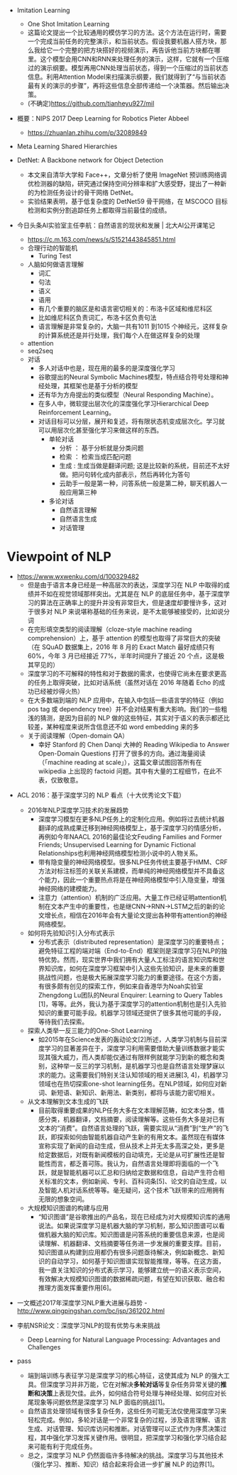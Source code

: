 
- Imitation Learning
	- One Shot Imitation Learning
   	- 这篇论文提出一个比较通用的模仿学习的方法。这个方法在运行时，需要一个完成当前任务的完整演示，和当前状态。假设我要机器人搭方块，那么我给它一个完整的把方块搭好的视频演示，再告诉他当前方块都在哪里。这个模型会用CNN和RNN来处理任务的演示，这样，它就有一个压缩过的演示纲要。模型再用CNN处理当前状态，得到一个压缩过的当前状态信息。利用Attention Model来扫描演示纲要，我们就得到了“与当前状态最有关的演示的步骤”，再将这些信息全部传递给一个决策器。然后输出决策。
    - (不确定)https://github.com/tianheyu927/mil
- 概要：NIPS 2017 Deep Learning for Robotics Pieter Abbeel
  - https://zhuanlan.zhihu.com/p/32089849
- Meta Learning Shared Hierarchies
- DetNet: A Backbone network for Object Detection
  - 本文来自清华大学和 Face++，文章分析了使用 ImageNet 预训练网络调优检测器的缺陷，研究通过保持空间分辨率和扩大感受野，提出了一种新的为检测任务设计的骨干网络 DetNet。
  - 实验结果表明，基于低复杂度的 DetNet59 骨干网络，在 MSCOCO 目标检测和实例分割追踪任务上都取得当前最佳的成绩。

- 今日头条AI实验室主任李航：自然语言的现状和发展 | 北大AI公开课笔记
  - https://c.m.163.com/news/s/S1521443845851.html
  - 合理行动的智能机
  	- Turing Test
  - 人脑如何做语言理解
  	- 词汇
  	- 句法
  	- 语义
  	- 语用
  	- 有几个重要的脑区是和语言密切相关的：布洛卡区域和维尼科区
  	- 比如维尼科区负责词汇，布洛卡区负责句法
  	- 语言理解是非常复杂的，大脑一共有1011 到1015 个神经元，这样复杂的计算系统还是并行处理，我们每个人在做这样复杂的处理
  - attention
  - seq2seq
  - 对话
  	- 多人对话中也是，现在用的最多的是深度强化学习
  	- 谷歌提出的Neural Symbolic Machines模型，特点结合符号处理和神经处理，其框架也是基于分析的模型
  	- 还有华为方舟提出的类似模型（Neural Responding Machine）。
  	- 在多人中，微软提出层次化的深度强化学习Hierarchical Deep Reinforcement Learning。
  	- 对话目标可以分层，展开和复述，将有限状态机变成层次化。学习就可以用层次化甚至强化学习来做这样的东西。
        - 单轮对话
            - 分析 ： 基于分析就是分类问题
            - 检索 ： 检索当成匹配问题
            - 生成 :  生成当做是翻译问题; 这是比较新的系统，目前还不太好做。把问句转化成内部表示，然后再转化为答句
            - 云助手一般是第一种，问答系统一般是第二种，聊天机器人一般应用第三种
        - 多论对话
            - 自然语言理解
            - 自然语言生成
            - 对话管理


# Viewpoint of NLP

+ https://www.wxwenku.com/d/100329482
	- 但是由于语言本身已经是一种高层次的表达，深度学习在 NLP 中取得的成绩并不如在视觉领域那样突出。尤其是在 NLP 的底层任务中，基于深度学习的算法在正确率上的提升并没有非常巨大，但是速度却要慢许多，这对于很多对 NLP 来说堪称基础的任务来说，是不太能够被接受的，比如说分词
	- 在完形填空类型的阅读理解（cloze-style machine reading comprehension）上，基于 attention 的模型也取得了非常巨大的突破（在 SQuAD 数据集上，2016 年 8 月的 Exact Match 最好成绩只有 60%，今年 3 月已经接近 77%，半年时间提升了接近 20 个点，这是极其罕见的）
	- 深度学习的不可解释的特性和对于数据的需求，也使得它尚未在要求更高的任务上取得突破，比如对话系统（虽然对话在 2016 年随着 Echo 的成功已经被炒得火热）
	- 在大多数端到端的 NLP 应用中，在输入中包括一些语言学的特征（例如 pos tag 或 dependency tree）并不会对结果有重大影响。我们的一些粗浅的猜测，是因为目前的 NLP 做的这些特征，其实对于语义的表示都还比较差，某种程度来说所含信息还不如 word embedding 来的多
	- 关于阅读理解（Open-domain QA）
		- 幸好 Stanford 的 Chen Danqi 大神的 Reading Wikipedia to Answer Open-Domain Questions 打开了很多的方向。通过海量阅读（「machine reading at scale」），这篇文章试图回答所有在 wikipedia 上出现的 factoid 问题。其中有大量的工程细节，在此不表，仅致敬意。
- ACL 2016：基于深度学习的 NLP 看点（十大优秀论文下载）
	- 2016年NLP深度学习技术的发展趋势
		- 深度学习模型在更多NLP任务上的定制化应用。例如将过去统计机器翻译的成熟成果迁移到神经网络模型上，基于深度学习的情感分析，再例如今年NAACL 2016的最佳论文Feuding Families and Former Friends; Unsupervised Learning for Dynamic Fictional Relationships也利用神经网络模型检测小说中的人物关系。
		- 带有隐变量的神经网络模型。很多NLP任务传统主要基于HMM、CRF方法对标注标签的关联关系建模，而单纯的神经网络模型并不具备这个能力，因此一个重要热点将是在神经网络模型中引入隐变量，增强神经网络的建模能力。
		- 注意力（attention）机制的广泛应用。大量工作已经证明attention机制在文本产生中的重要性，也是继CNN->RNN->LSTM之后的新的论文增长点，相信在2016年会有大量论文提出各种带有attention的神经网络模型。
	- 如何将先验知识引入分布式表示
		- 分布式表示（distributed representation）是深度学习的重要特点；避免特征工程的端对端（End-to-End）框架则是深度学习在NLP的独特优势。然而，现实世界中我们拥有大量人工标注的语言知识库和世界知识库，如何在深度学习框架中引入这些先验知识，是未来的重要挑战性问题，也是极大拓展深度学习能力的重要途径。在这个方面，有很多颇有创见的探索工作，例如来自香港华为Noah实验室Zhengdong Lu团队的Neural Enquirer: Learning to Query Tables [1]，等等。此外，我认为基于深度学习的attention机制也是引入先验知识的重要可能手段。机器学习领域还提供了很多其他可能的手段，等待我们去探索。
	- 探索人类举一反三能力的One-Shot Learning
		- 如2015年在Science发表的轰动论文[2]所述，人类学习机制与目前深度学习的显著差异在于，深度学习利用需要借助大量训练数据才能实现其强大威力，而人类却能仅通过有限样例就能学习到新的概念和类别，这种举一反三的学习机制，是机器学习也是自然语言处理梦寐以求的能力。这需要我们特别关注认知领域的相关进展[3, 4]，机器学习领域也在热切探索one-shot learning任务。在NLP领域，如何应对新词、新短语、新知识、新用法、新类别，都将与该能力密切相关。
	- 从文本理解到文本生成的飞跃
		- 目前取得重要成果的NLP任务大多在文本理解范畴，如文本分类，情感分类，机器翻译，文档摘要，阅读理解等。这些任务大多是对已有文本的“消费”。自然语言处理的飞跃，需要实现从“消费”到“生产”的飞跃，即探索如何由智能机器自动产生新的有用文本。虽然现在有媒体宣称实现了新闻的自动生成，但从技术上并无太多高深之处，更多是给定数据后，对既有新闻模板的自动填充，无论是从可扩展性还是智能性而言，都乏善可陈。我认为，自然语言处理即将面临的一个飞跃，就是智能机器可以汇总和归纳给定数据和信息，自动产生符合相关标准的文本，例如新闻、专利、百科词条[5]、论文的自动生成，以及智能人机对话系统等等。毫无疑问，这个技术飞跃带来的应用拥有无限的想象空间。
	- 大规模知识图谱的构建与应用
		- “知识图谱”是谷歌推出的产品名，现在已经成为对大规模知识库的通用说法。如果说深度学习是机器大脑的学习机制，那么知识图谱可以看做机器大脑的知识库。知识图谱是问答系统的重要信息来源，也是阅读理解、机器翻译、文档摘要等任务进一步发展的重要支撑。目前，知识图谱从构建到应用都仍有很多问题亟待解决，例如新概念、新知识的自动学习，如何基于知识图谱实现智能推理，等等。在这方面，我一直关注知识的分布式表示学习，能够建立统一的语义表示空间，有效解决大规模知识图谱的数据稀疏问题，有望在知识获取、融合和推理方面发挥重要作用[6]。

- 一文概述2017年深度学习NLP重大进展与趋势
    		- http://www.qingpingshan.com/bc/jsp/361202.html
- 李航NSR论文：深度学习NLP的现有优势与未来挑战
	- Deep Learning for Natural Language Processing: Advantages and Challenges
- pass
	- 端到端训练与表征学习是深度学习的核心特征，这使其成为 NLP 的强大工具。但深度学习并非万能，它在对解决**多轮对话**等复杂任务异常关键的**推断和决策**上表现欠佳。此外，如何结合符号处理与神经处理、如何应对长尾现象等问题依然是深度学习 NLP 面临的挑战[1]。
	- 自然语言处理领域有很多复杂任务，这些任务可能无法仅使用深度学习来轻松完成。例如，多轮对话是一个非常复杂的过程，涉及语言理解、语言生成、对话管理、知识库访问和推断。对话管理可以正式作为序贯决策过程，其中强化学习发挥关键作用。很明显，把深度学习和强化学习结合起来可能有利于完成任务。
	- 总之，深度学习 NLP 仍然面临许多待解决的挑战。深度学习与其他技术（强化学习、推断、知识）结合起来将会进一步扩展 NLP 的边界[1]。
